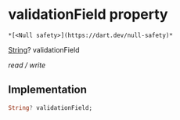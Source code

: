 


# validationField property




    *[<Null safety>](https://dart.dev/null-safety)*


[String](https://api.flutter.dev/flutter/dart-core/String-class.html)? validationField
  
_read / write_






## Implementation

```dart
String? validationField;


```







